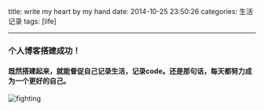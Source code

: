 title: write my heart by my hand
date: 2014-10-25 23:50:26
categories: 生活记录
tags: [life]


---
### 个人博客搭建成功！

#### 既然搭建起来，就能督促自己记录生活，记录code。还是那句话，每天都努力成为一个更好的自己。

![fighting](/img/123.jpg)
